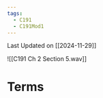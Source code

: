 ```yaml
---
tags:
  - C191
  - C191Mod1
---
```

Last Updated on [[2024-11-29]]

![[C191 Ch 2 Section 5.wav]]

# Terms
